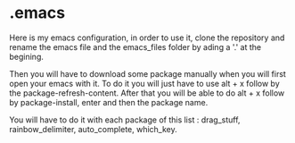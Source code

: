 # .emacs
Here is my emacs configuration, in order to use it, clone the repository and rename the emacs file and the emacs_files folder by ading a '.' at the begining.

Then you will have to download some package manually when you will first open your emacs with it.
To do it you will just have to use alt + x follow by the package-refresh-content. After that you will be able to do alt + x follow by package-install, enter and then the package name.

You will have to do it with each package of this list : drag_stuff, rainbow_delimiter, auto_complete, which_key.
